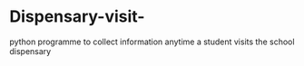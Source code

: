 # Dispensary-visit-
python programme to collect information anytime a student visits the school dispensary

